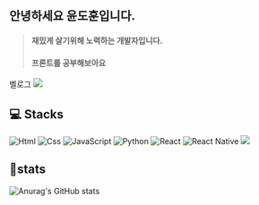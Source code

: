 ## 안녕하세요 윤도훈입니다.

> <h4>재밌게 살기위해 노력하는 개발자입니다.</h4> <h4>프론트를 공부해보아요</h4>
<div style=display="flex" flex-flow:colum nowrap>
벨로그
<a href="https://velog.io/@dohun_08/posts"><img src="https://img.shields.io/badge/velog-20C997?style=for-thebadge&logo=velog&logoColor=white"></a>
</div>

<h2>💻 Stacks</h2>
<div style=display="flex">
  <img alt="Html" src ="https://img.shields.io/badge/HTML5-E34F26.svg?&style=for-the-badge&logo=HTML5&logoColor=white"/> 
<img alt="Css" src ="https://img.shields.io/badge/CSS3-1572B6.svg?&style=for-the-badge&logo=CSS3&logoColor=white"/> 
<img alt="JavaScript" src ="https://img.shields.io/badge/JavaScriipt-F7DF1E.svg?&style=for-the-badge&logo=JavaScript&logoColor=black"/> <img alt="Python" src ="https://img.shields.io/badge/Python-3776AB.svg?&style=for-the-badge&logo=Python&logoColor=white"/> 
<img alt="React" src ="https://img.shields.io/badge/react-61DAFB.svg?&style=for-the-badge&logo=React&logoColor=white"/>
<img alt="React Native" src ="https://img.shields.io/badge/react native-61DAFB.svg?&style=for-the-badge&logo=React&logoColor=white"/>
<img src="https://img.shields.io/badge/C-A8B9CC?style=for-thebadge&logo=C&logoColor=white">
  
</div>


## 🏅stats

![Anurag's GitHub stats](https://github-readme-stats.vercel.app/api?username=dohun08&show_icons=true&theme=radical)

